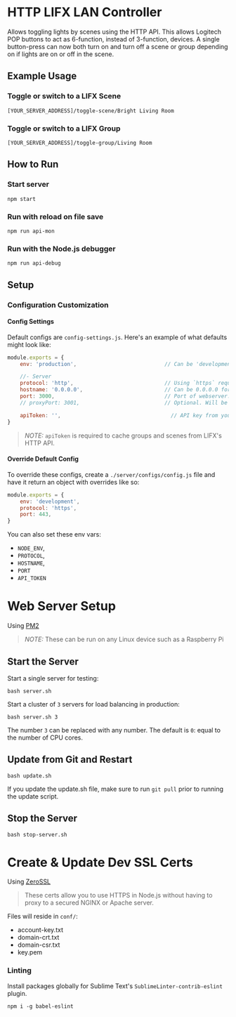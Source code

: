 # HTTP LIFX LAN Controller

Allows toggling lights by scenes using the HTTP API. This allows Logitech POP buttons to act as 6-function, instead of 3-function, devices. A single button-press can now both turn on and turn off a scene or group depending on if lights are on or off in the scene.

## Example Usage

### Toggle or switch to a LIFX Scene
```
[YOUR_SERVER_ADDRESS]/toggle-scene/Bright Living Room
```

### Toggle or switch to a LIFX Group
```
[YOUR_SERVER_ADDRESS]/toggle-group/Living Room
```


## How to Run

### Start server
```shell
npm start
```

### Run with reload on file save
```shell
npm run api-mon
```

### Run with the Node.js debugger
```shell
npm run api-debug
```


## Setup

### Configuration Customization

#### Config Settings
Default configs are `config-settings.js`. Here's an example of what defaults might look like:

```js
module.exports = {
	env: 'production',                            // Can be 'development' or 'production'.

	//- Server
	protocol: 'http',                             // Using `https` requires valid certificates.
	hostname: '0.0.0.0',                          // Can be 0.0.0.0 for binding to all ports.
	port: 3000,                                   // Port of webserver.
	// proxyPort: 3001,                           // Optional. Will be `port + 1` if not defined.

	apiToken: '',                                   // API key from your LIFX Cloud account: https://cloud.lifx.com/settings
}
```

> *NOTE:* `apiToken` is required to cache groups and scenes from LIFX's HTTP API.

#### Override Default Config

To override these configs, create a `./server/configs/config.js` file and have it return an object with overrides like so:

```js
module.exports = {
	env: 'development',
	protocol: 'https',
	port: 443,
}
```

You can also set these env vars:

- `NODE_ENV`,
- `PROTOCOL`,
- `HOSTNAME`,
- `PORT`
- `API_TOKEN`


# Web Server Setup
Using [PM2](http://pm2.keymetrics.io/)

> *NOTE:* These can be run on any Linux device such as a Raspberry Pi

## Start the Server
Start a single server for testing:

```shell
bash server.sh
```

Start a cluster of `3` servers for load balancing in production:

```shell
bash server.sh 3
```

The number `3` can be replaced with any number. The default is `0`: equal to the number of CPU cores.

## Update from Git and Restart
```shell
bash update.sh
```

If you update the update.sh file, make sure to run `git pull` prior to running the update script.

## Stop the Server
```shell
bash stop-server.sh
```


# Create & Update Dev SSL Certs
Using [ZeroSSL](https://zerossl.com/free-ssl)

> These certs allow you to use HTTPS in Node.js without having to proxy to a secured NGINX or Apache server.

Files will reside in `conf/`:

- account-key.txt
- domain-crt.txt
- domain-csr.txt
- key.pem

### Linting
Install packages globally for Sublime Text's `SublimeLinter-contrib-eslint` plugin.

```shell
npm i -g babel-eslint
```
